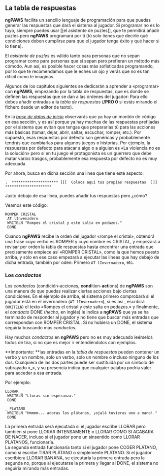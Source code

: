 ## La tabla de respuestas

**ngPAWS** facilita un sencillo lenguaje de programación para que puedas generar las respuestas que dará el sistema al jugador. Si programar no es lo tuyo, siempre puedes usar \[\[el asistente de puzles\]\], que te permitirá añadir puzles pero **ngPAWS** programará por ti \(tú solo tienes que decirle qué condiciones deben cumplirse para que el jugador tenga éxito y qué hacer si lo tiene\).

El _asistente de puzles_ es válido tanto para personas que no sepan programar como para personas que sí sepan pero prefieran un método más cómodo. Aun así, es posible hacer cosas más sofisticadas programando, por lo que te recomendamos que le eches un ojo y verás que no es tan difícil como te imaginas.

Algunos de los capítulos siguientes se dedicarán a aprender a «programar» con **ngPAWS,** empezando por la tabla de respuestas, que es donde se definen las respuestas que se dan a las órdenes del jugador: Para ello debes añadir entradas a la _tabla de respuestas_ \(**/PRO 0** si estás mirando el fichero desde un editor de texto\).

En la [_base de datos de inicio_](/La-base-de-datos-de-inicio.md) observarás que ya hay un montón de código en esa sección, y es así porque ya hay muchas de las respuestas prefijadas por el sistema que evitan que tengas que prepararlas tú para las acciones más básicas \(tomar, dejar, abrir, saltar, escuchar, romper, etc.\). Por supuesto, esas respuestas por defecto son genéricas y probablemente tendrás que cambiarlas para algunos juegos o historias. Por ejemplo, la respuestas por defecto para atacar a algo o a alguien es «La violencia no es la solución» pero si en tu juego el protagonista es un guerrero que debe matar varios trasgos, probablemente esa respuesta por defecto no es muy adecuada.

Por ahora, busca en dicha sección una linea que tiene este aspecto:

`;  ********************* [[[  Coloca aquí tus propias respuestas  ]]] *********************`

Justo debajo de esa línea, puedes añadir tus respuestas pero ¿cómo?

Veamos este código:

```
ROMPER CRISTAL
 AT lInvenadero
 WRITELN "Rompes el cristal y este salta en pedazos."
 DONE
```

Cuando **ngPAWS** recibe la orden del jugador «rompe el cristal», obtendrá una frase cuyo verbo es ROMPER y cuyo nombre es CRISTAL, y empezará a revisar por orden la tabla de respuestas hasta encontrar una entrada que precisamente empiece así «ROMPER CRISTAL», como la que hemos puesto arriba, y solo en ese caso empezará a ejecutar las líneas que hay debajo de dicha entrada, también por oden: Primero `AT lInvernadero`, etc.

### Los _condactos_

Los _condactos_ \(condición-acciones, **cond**ition-**act**ions\) de **ngPAWS** son una manera de que puedas realizar ciertas acciones bajo ciertas condiciones. En el ejemplo de arriba, el sistema primero comprobará si el jugador está en el invernadero \(`AT lInvernadero`\), si es así , escribirá \(`WRITELN`\) el texto «Rompes el cristal y este salta en pedazos.» y finalmente, el _condacto_ DONE \(_hecho,_ en inglés\) le indica a **ngPAWS** que ya se ha terminado de responder al jugador y no tiene que buscar más entradas que correspondan con ROMPER CRISTAL. Si no hubiera un DONE, el sistema seguiría buscando más _condactos._

Hay muchos _condactos_ en **ngPAWS** pero no es muy adecuado leérselos todos de tira, si no que es mejor ir entendiéndolos con ejemplos.

**Importante: **las entradas en la _tabla de respuestas_ pueden contener un verbo y un nombre, solo un verbo, solo un nombre o incluso ninguno de los dos. Cualquiera de las dos partes puede ser sustituida por un símbolo de subrayado «\_», y su presencia indica que cualquier palabra podría valer para acceder a esa entrada.

Por ejemplo:

```
LLORAR _ 
 WRITELN "Lloras sin esperanza."
 DONE

_ PLATANO
 WRITELN "Hmmmm... adoras los plátanos, ¡ojalá tuvieras uno a mano!."
 DONE
```

La primera entrada será ejecutada si el jugador escribe LLORAR pero también si pone LLORAR INTENSAMENTE o LLORAR COMO SI ACABARA DE NACER, incluso si el jugador pone un sinsentido como LLORAR PLÁTANOS, funcionaría.  
La segunda entrada funcionaría tanto si el jugador pone COGER PLÁTANO, como si escribe TIRAR PLÁTANO o simplemente PLÁTANO. Si el jugador escribiera LLORAR BANANA, se ejecutaría la primera entrada pero la segunda no, porque al ejecutarse la primera y llegar al DONE, el sistema no seguiría mirando más entradas.


